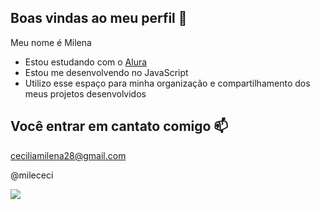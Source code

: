 ## Boas vindas ao meu perfil 💙

Meu nome é Milena 

- Estou estudando com o [Alura](https://www.alura.com.br)
- Estou me desenvolvendo no JavaScript
- Utilizo esse espaço para minha organização e compartilhamento dos meus projetos desenvolvidos

## Você entrar em cantato comigo 📫

ceciliamilena28@gmail.com

@milececi

![](https://media1.tenor.com/m/Ow3ubkZ3rh4AAAAC/el-principito.gif)
